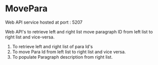 # MovePara

Web API service hosted at port : 5207

Web API's to retrieve left and right list move paragraph ID from left list to right list and vice-versa.
1. To retrieve left and right list of para Id's
2. To move Para Id from left list to right list and vice versa.
3. To populate Paragraph description from right list.  
